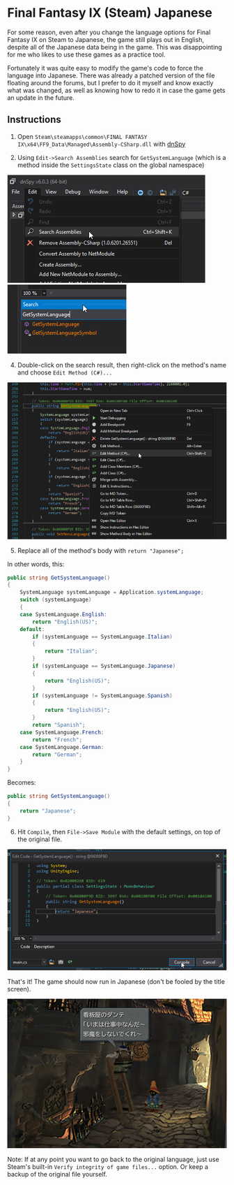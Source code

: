 # Final Fantasy IX (Steam) Japanese

For some reason, even after you change the language options for Final Fantasy IX on Steam to Japanese, the game still plays out in English, despite all of the Japanese data being in the game. This was disappointing for me who likes to use these games as a practice tool.

Fortunately it was quite easy to modify the game's code to force the language into Japanese. There was already a patched version of the file floating around the forums, but I prefer to do it myself and know exactly what was changed, as well as knowing how to redo it in case the game gets an update in the future.

## Instructions

1) Open `Steam\steamapps\common\FINAL FANTASY IX\x64\FF9_Data\Managed\Assembly-CSharp.dll` with [dnSpy](https://github.com/0xd4d/dnSpy)

2) Using `Edit->Search Assemblies` search for `GetSystemLanguage` (which is a method inside the `SettingsState` class on the global namespace)

![Search Assemblies](search_assemblies.png)
![Search](search.png)

4) Double-click on the search result, then right-click on the method's name and choose `Edit Method (C#)...`

![Edit Method](edit_method.png)

5) Replace all of the method's body with `return "Japanese";`

In other words, this:

```cs
public string GetSystemLanguage()
{
    SystemLanguage systemLanguage = Application.systemLanguage;
    switch (systemLanguage)
    {
    case SystemLanguage.English:
        return "English(US)";
    default:
        if (systemLanguage == SystemLanguage.Italian)
        {
            return "Italian";
        }
        if (systemLanguage == SystemLanguage.Japanese)
        {
            return "English(US)";
        }
        if (systemLanguage != SystemLanguage.Spanish)
        {
            return "English(US)";
        }
        return "Spanish";
    case SystemLanguage.French:
        return "French";
    case SystemLanguage.German:
        return "German";
    }
}
```

Becomes:

```cs
public string GetSystemLanguage()
{
    return "Japanese";
}
```

6) Hit `Compile`, then `File->Save Module` with the default settings, on top of the original file.

![Compile](compile.png)

That's it! The game should now run in Japanese (don't be fooled by the title screen).

![Game](game.jpg)

Note: If at any point you want to go back to the original language, just use Steam's built-in `Verify integrity of game files...` option. Or keep a backup of the original file yourself.
